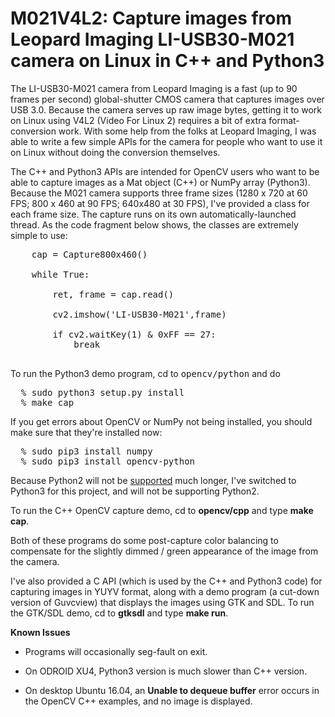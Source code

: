 # M021V4L2: Capture images from Leopard Imaging LI-USB30-M021 camera on Linux in C++ and Python3

The LI-USB30-M021 camera from Leopard Imaging is a fast (up to 90 frames per
second) global-shutter CMOS camera that captures images over USB 3.0.  Because the
camera serves up raw image bytes, getting it to work on Linux using V4L2 (Video
For Linux 2) requires a bit of extra format-conversion work.  With some help
from the folks at Leopard Imaging, I was able to write a few simple APIs for
the camera for people who want to use it on Linux without doing the conversion
themselves.  

The C++ and Python3 APIs are intended for OpenCV users who want to be able to
capture images as a Mat object (C++) or NumPy array (Python3).  Because the M021
camera supports three frame sizes (1280 x 720 at 60 FPS; 800 x 460 at 90 FPS;
640x480 at 30 FPS), I've provided a class for each frame size. The capture runs
on its own automatically-launched thread. As the code fragment below shows,
the classes are extremely simple to use:

<pre>
    cap = Capture800x460()

    while True:

        ret, frame = cap.read()

        cv2.imshow('LI-USB30-M021',frame)

        if cv2.waitKey(1) & 0xFF == 27:
            break
 </pre>


To run the Python3 demo program, cd to <tt>opencv/python</tt> and do
<pre>
  % sudo python3 setup.py install
  % make cap
</pre>

If you get errors about OpenCV or NumPy not being installed, you should make
sure that they're installed now:

<pre>
  % sudo pip3 install numpy
  % sudo pip3 install opencv-python
</pre>

Because Python2 will not be [supported](https://pythonclock.org/) much longer,
I've switched to Python3 for this project, and will not be supporting Python2.

To run the C++ OpenCV capture demo, cd to <b>opencv/cpp</b> and type <b>make
cap</b>.  

Both of these programs do some post-capture color balancing to compensate for
the slightly dimmed / green appearance of the image from the camera.

I've also provided a C API (which is used by the C++ and Python3 code) for
capturing images in YUYV format, along with a demo program (a cut-down version
of Guvcview) that displays the images using GTK and SDL.  To run the GTK/SDL
demo, cd to <b>gtksdl</b> and type <b>make run</b>.

<b>Known Issues</b> 

<ul>
<li>Programs will occasionally seg-fault on exit.
<p><li> On ODROID XU4, Python3 version is much slower than C++ version.
<p><li> On desktop Ubuntu 16.04, an <b>Unable to dequeue buffer</b> error
occurs in the OpenCV C++ examples, and no image is displayed.
</ul>
